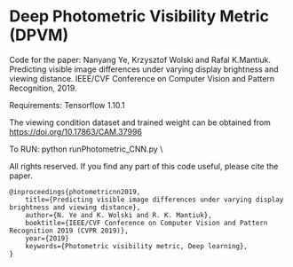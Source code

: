 # Deep Photometric Visibility Metric (DPVM)
Code for the paper:
Nanyang Ye, Krzysztof Wolski and Rafal K.Mantiuk. Predicting visible image differences under varying display brightness and viewing distance. IEEE/CVF Conference on Computer Vision and Pattern Recognition, 2019.

Requirements:
Tensorflow 1.10.1

The viewing condition dataset and trained weight can be obtained from https://doi.org/10.17863/CAM.37996  

To RUN:
python runPhotometric_CNN.py \

 
All rights reserved. If you find any part of this code useful, please cite the paper.

  
    @inproceedings{photometricnn2019,
        title={Predicting visible image differences under varying display brightness and viewing distance},
        author={N. Ye and K. Wolski and R. K. Mantiuk},
        booktitle={IEEE/CVF Conference on Computer Vision and Pattern Recognition 2019 (CVPR 2019)}, 
        year={2019}
        keywords={Photometric visibility metric, Deep learning},  
    }

